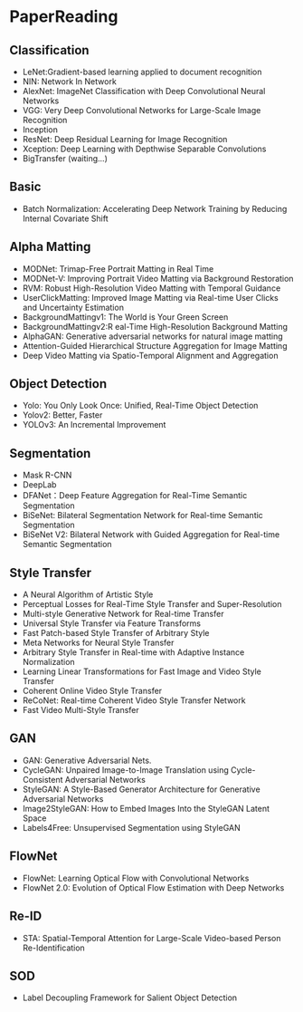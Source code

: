 # PaperReading
## Classification
- LeNet:Gradient-based learning applied to document recognition
- NIN: Network In Network
- AlexNet: ImageNet Classification with Deep Convolutional Neural Networks
- VGG: Very Deep Convolutional Networks for Large-Scale Image Recognition
- Inception
- ResNet: Deep Residual Learning for Image Recognition
- Xception: Deep Learning with Depthwise Separable Convolutions
- BigTransfer (waiting...)

## Basic
- Batch Normalization: Accelerating Deep Network Training by Reducing Internal Covariate Shift

## Alpha Matting
- MODNet: Trimap-Free Portrait Matting in Real Time
- MODNet-V: Improving Portrait Video Matting via Background Restoration
- RVM: Robust High-Resolution Video Matting with Temporal Guidance
- UserClickMatting: Improved Image Matting via Real-time User Clicks and Uncertainty Estimation
- BackgroundMattingv1: The World is Your Green Screen
- BackgroundMattingv2:R eal-Time High-Resolution Background Matting
- AlphaGAN: Generative adversarial networks for natural image matting
- Attention-Guided Hierarchical Structure Aggregation for Image Matting
- Deep Video Matting via Spatio-Temporal Alignment and Aggregation

## Object Detection
- Yolo: You Only Look Once: Unified, Real-Time Object Detection
- Yolov2: Better, Faster
- YOLOv3: An Incremental Improvement

## Segmentation
- Mask R-CNN
- DeepLab
- DFANet：Deep Feature Aggregation for Real-Time Semantic Segmentation
- BiSeNet: Bilateral Segmentation Network for Real-time Semantic Segmentation
- BiSeNet V2: Bilateral Network with Guided Aggregation for Real-time Semantic Segmentation

## Style Transfer
- A Neural Algorithm of Artistic Style
- Perceptual Losses for Real-Time Style Transfer and Super-Resolution
- Multi-style Generative Network for Real-time Transfer
- Universal Style Transfer via Feature Transforms
- Fast Patch-based Style Transfer of Arbitrary Style
- Meta Networks for Neural Style Transfer 
- Arbitrary Style Transfer in Real-time with Adaptive Instance Normalization
- Learning Linear Transformations for Fast Image and Video Style Transfer
- Coherent Online Video Style Transfer
- ReCoNet: Real-time Coherent Video Style Transfer Network
- Fast Video Multi-Style Transfer

## GAN
- GAN: Generative Adversarial Nets.
- CycleGAN: Unpaired Image-to-Image Translation using Cycle-Consistent Adversarial Networks
- StyleGAN: A Style-Based Generator Architecture for Generative Adversarial Networks
- Image2StyleGAN: How to Embed Images Into the StyleGAN Latent Space
- Labels4Free: Unsupervised Segmentation using StyleGAN



## FlowNet
- FlowNet: Learning Optical Flow with Convolutional Networks
- FlowNet 2.0: Evolution of Optical Flow Estimation with Deep Networks


## Re-ID
- STA: Spatial-Temporal Attention for Large-Scale Video-based Person Re-Identification

## SOD
- Label Decoupling Framework for Salient Object Detection 
